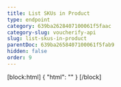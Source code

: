 ```yaml
---
title: List SKUs in Product
type: endpoint
category: 639ba2628407100061f5faac
category-slug: voucherify-api
slug: list-skus-in-product
parentDoc: 639ba2658407100061f5fab9
hidden: false
order: 9
---
```

[block:html]
{
  "html": "<style>\n[title=\"Toggle library\"] { \n  display: none; }\n.LanguagePicker-divider { \n  display: none; }\n.Playground-section3VTXuaYZivJK > .APISectionHeader3LN_-QIR0m7x {\n  display: none; }\n.LanguagePicker-languages1qVVo_v6AlP9 {\n  display: none; }\n</style>"
}
[/block]